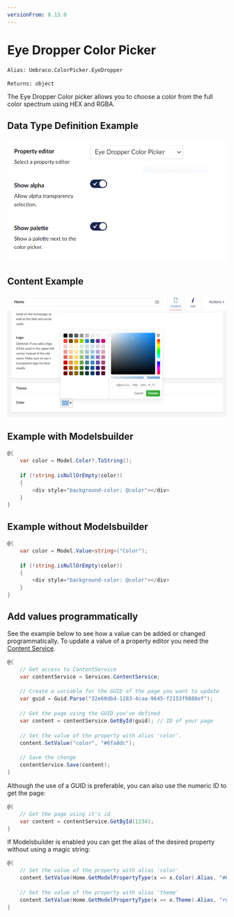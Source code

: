 ```yaml
---
versionFrom: 8.13.0
---
```


# Eye Dropper Color Picker

`Alias: Umbraco.ColorPicker.EyeDropper`

`Returns: object` <br/>

The Eye Dropper Color picker allows you to choose a color from the full color spectrum using HEX and RGBA.

## Data Type Definition Example

![Eye Dropper Color Picker Data Type Definition](images/Eye-Dropper-Color-Picker-DataType-v8.png)

## Content Example

![Eye Dropper Color Picker Content](images/Eye-Dropper-Color-Picker-Content-v8.png)

## Example with Modelsbuilder

```csharp
@{
    var color = Model.Color?.ToString();

    if (!string.isNullOrEmpty(color))
    {
        <div style="background-color: @color"></div>
    }
}
```

## Example without Modelsbuilder

```csharp
@{
    var color = Model.Value<string>("Color");

    if (!string.isNullOrEmpty(color))
    {
        <div style="background-color: @color"></div>
    }
}
```

## Add values programmatically

See the example below to see how a value can be added or changed programmatically. To update a value of a property editor you need the [Content Service](../../../../../Reference/Management/Services/ContentService/index.md).

```csharp
@{
	// Get access to ContentService
	var contentService = Services.ContentService;

	// Create a variable for the GUID of the page you want to update
	var guid = Guid.Parse("32e60db4-1283-4caa-9645-f2153f9888ef");

	// Get the page using the GUID you've defined
	var content = contentService.GetById(guid); // ID of your page

	// Set the value of the property with alias 'color'.
	content.SetValue("color", "#6fa8dc");

	// Save the change
	contentService.Save(content);
}
```

Although the use of a GUID is preferable, you can also use the numeric ID to get the page:

```csharp
@{
    // Get the page using it's id
    var content = contentService.GetById(1234); 
}
```

If Modelsbuilder is enabled you can get the alias of the desired property without using a magic string:

```csharp
@{
    // Set the value of the property with alias 'color'
    content.SetValue(Home.GetModelPropertyType(x => x.Color).Alias, "#6fa8dc");
    
    // Set the value of the property with alias 'theme'
    content.SetValue(Home.GetModelPropertyType(x => x.Theme).Alias, "rgba(111, 168, 220, 0.7)");
}
```
